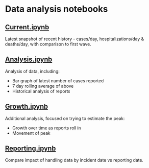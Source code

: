 # Data analysis notebooks

## [Current.ipynb](Current.ipynb)

Latest snapshot of recent history - cases/day, hospitalizations/day &
deaths/day, with comparison to first wave.

## [Analysis.ipynb](Analysis.ipynb)

Analysis of data, including:

 - Bar graph of latest number of cases reported 
 - 7 day rolling average of above
 - Historical analysis of reports

## [Growth.ipynb](Growth.ipynb)

Additional analysis, focused on trying to estimate the peak:

 - Growth over time as reports roll in
 - Movement of peak
 
## [Reporting.ipynb](Reporting.ipynb)

Compare impact of handling data by incident date vs reporting date.

